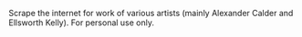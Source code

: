 Scrape the internet for work of various artists (mainly Alexander Calder and Ellsworth Kelly). For personal use only.
